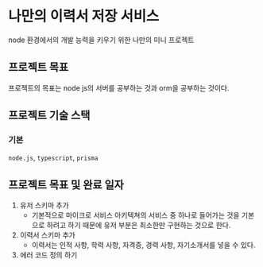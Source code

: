 # 나만의 이력서 저장 서비스

node 환경에서의 개발 능력을 키우기 위한 나만의 미니 프로젝트

## 프로젝트 목표

프로젝트의 목표는 node js의 서버를 공부하는 것과 orm을 공부하는 것이다.

## 프로젝트 기술 스택

### 기본

`node.js`, `typescript`, `prisma`

## 프로젝트 목표 및 완료 일자

1. 유저 스키마 추가
    - 기본적으로 마이크로 서비스 아키텍쳐의 서비스 중 하나로 들어가는 것을 기본으로 하려고 하기 때문에 유저 부분은 최소한만 구현하는 것으로 한다.
2. 이력서 스키마 추가
    - 이력서는 인적 사항, 학력 사항, 자격증, 경력 사항, 자기소개서를 넣을 수 있다.
3. 에러 코드 정의 하기